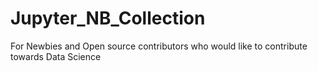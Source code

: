 # Jupyter_NB_Collection
For Newbies and Open source contributors who would like to contribute towards Data Science
